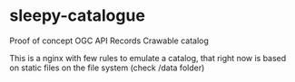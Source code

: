 # sleepy-catalogue

Proof of concept OGC API Records Crawable catalog

This is a nginx with few rules to emulate a catalog, that right now is based on static files on the file system (check /data folder)

